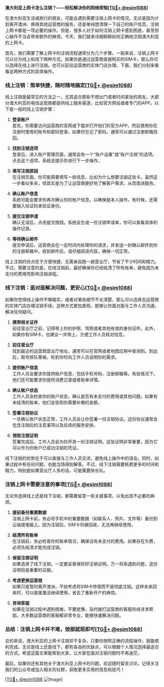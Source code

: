 **澳大利亚上网卡怎么注销？——轻松解决你的网络烦恼[[TG💪+ @esim1088](https://t.me/s/esim1088)]**

在澳大利亚生活或旅行的朋友，可能会遇到需要注销上网卡的情况。无论是因为计划离开澳洲、换用其他运营商的服务，还是单纯想清理一下自己的账户信息，注销上网卡都是一项必要的操作。但是，很多人对于如何注销上网卡感到困惑，甚至担心操作不当会带来额外的麻烦。今天，我们就来详细聊聊如何正确地注销澳大利亚的上网卡。

首先，我们需要了解上网卡的注销流程通常分为几个步骤。一般来说，注销上网卡可以分为线上和线下两种方式。如果你是通过运营商直接购买的SIM卡，那么你可以选择在线上进行注销，也可以前往运营商的实体门店办理。下面，我们分别来看看这两种方式的具体操作。

### **线上注销：简单快捷，随时随地搞定[[TG💪+ @esim1088](https://t.me/s/esim1088)]**

线上注销是最常见的方法之一，尤其适合那些不想出门或者时间紧张的朋友。大部分澳大利亚的电信运营商都提供线上服务渠道，比如官方网站或者专门的APP。以下是一般的线上注销步骤：

1. **登录账户**  
   首先，你需要访问运营商的官网或下载并打开他们的官方APP。然后使用你在注册时使用的账号和密码登录。如果你忘记了密码，通常可以通过注册邮箱找回。

2. **找到注销选项**  
   登录后，进入账户管理页面，通常会有一个“账户设置”或“账户注销”的选项。点击这个选项，系统会提示你进行下一步操作。

3. **填写注销原因**  
   在注销页面，你可能需要填写一些信息，比如为什么想要注销这张卡。虽然这一步看似多余，但其实是为了让运营商更好地了解客户需求，从而改进服务。

4. **确认账户信息**  
   系统可能会要求你再次确认你的账户信息，以确保是本人操作。有时候，还需要输入验证码来验证身份。

5. **提交注销申请**  
   确认无误后，点击提交按钮。系统会生成一份注销申请单，你可以查看具体的操作记录。

6. **等待确认邮件**  
   提交申请后，运营商会在一定时间内处理你的请求，并发送一封确认邮件到你的注册邮箱中。收到邮件后，请仔细阅读内容，确保一切正常。

线上注销的优点在于方便快捷，无需亲自跑一趟营业厅，节省了不少时间和精力。不过，需要注意的是，在线注销前，最好确保你已经结清了所有账单，避免因为未支付的费用而影响注销进程。

### **线下注销：面对面解决问题，更安心[[TG💪+ @esim1088](https://t.me/s/esim1088)]**

如果你觉得线上操作不够踏实，或者对某些细节不太清楚，那么可以选择去运营商的实体门店办理注销手续。这种方式更加直观，能够让你面对面与工作人员沟通，解决任何疑问。

1. **携带相关证件**  
   前往营业厅之前，记得带上你的护照、驾照或者其他有效的身份证件。此外，如果你有SIM卡，也建议一并带上，方便工作人员核对信息。

2. **前往营业厅**  
   找到最近的运营商营业厅地址，通常可以在官网或者地图应用中查询到。到达后，取号排队等候，轮到你时向工作人员说明你的需求。

3. **提供账户信息**  
   工作人员会要求你提供账户信息，包括手机号码、注册邮箱等。有些情况下，他们还可能要求你提供消费记录或者账单详情。

4. **确认账户状态**  
   工作人员会检查你的账户状态，确认是否有未支付的费用或其他问题。如果有未结清的账单，他们会告知你需要补缴的金额。

5. **签署注销协议**  
   一旦确认账户状态正常，工作人员会让你签署一份注销协议。这份协议通常会包含注销后的注意事项以及后续的服务安排。

6. **领取注销证明**  
   签署完成后，工作人员会为你开具一份注销证明。这张证明非常重要，因为它可以作为你账户已成功注销的凭证。

线下注销的优势在于可以直接与工作人员交流，避免线上操作中的误会。同时，如果过程中有任何问题，也能当场得到解答。不过，线下注销需要耗费更多的时间和精力，特别是如果营业厅人多的话，可能需要排长队。

### **注销上网卡需要注意的事项[[TG💪+ @esim1088](https://t.me/s/esim1088)]**

无论你选择线上还是线下注销，都需要留意一些关键事项，以免出现不必要的麻烦。

1. **提前备份重要数据**  
   注销上网卡前，务必将手机中的重要数据（如联系人、照片、文件等）备份到云端或电脑上。因为注销后，SIM卡将被回收，无法再继续使用。

2. **结清所有账单**  
   在注销前，务必检查你的账单情况，确保没有未支付的费用。如果存在欠费，必须先结清才能完成注销。

3. **保留注销证明**  
   如果选择了线下注销，一定要妥善保存好注销证明。万一将来遇到问题，这份证明将是重要的证据。

4. **考虑更换运营商**  
   如果只是暂时离开澳洲，不妨考虑将SIM卡停用而不是彻底注销。这样未来回来时，可以直接激活继续使用，省去了重新开户的麻烦。

5. **咨询客服**  
   如果在注销过程中遇到困难，不要犹豫，及时拨打运营商的客服热线寻求帮助。大多数运营商的客服都非常专业，能够快速解决问题。

### **总结：注销上网卡并不难，按部就班即可[[TG💪+ @esim1088](https://t.me/s/esim1088)]**

总的来说，澳大利亚的上网卡注销并不复杂，只要你按照正确的流程操作，就能顺利完成。无论是线上还是线下，都有各自的优缺点，可以根据个人情况选择最适合的方式。希望这篇文章能帮到大家，让大家在面对注销问题时不再迷茫。

最后，如果你还有其他关于澳大利亚上网卡的问题，欢迎随时留言讨论。记得关注我们的公众号或加入相关的社群，获取更多实用的信息和技巧！

[[TG💪+ @esim1088](https://t.me/s/esim1088) ![Image](https://i.postimg.cc/4NQfJmqS/Snipaste-2025-05-13-00-14-12.png)]